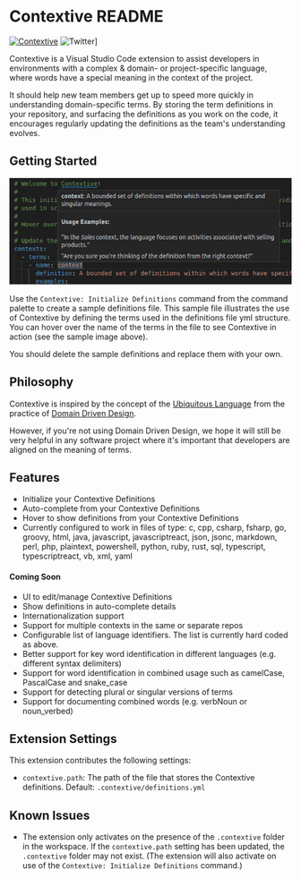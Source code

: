 # Contextive README

[![Contextive](https://github.com/dev-cycles/contextive/actions/workflows/contextive.yml/badge.svg)](https://github.com/dev-cycles/contextive/actions/workflows/contextive.yml) ![Twitter](https://img.shields.io/twitter/follow/contextive_tech?label=Follow%20Contextive)]

Contextive is a Visual Studio Code extension to assist developers in environments with a complex & domain- or project-specific language, where words have a special meaning in the context of the project.

It should help new team members get up to speed more quickly in understanding domain-specific terms. By storing the term definitions in your repository, and surfacing the definitions as you work on the code, it encourages regularly updating the definitions as the team's understanding evolves.

## Getting Started

![Example of a Contextive definition hover over the word "context" in a yml file.](images/example_hover.png)

Use the `Contextive: Initialize Definitions` command from the command palette to create a sample definitions file.  This sample file illustrates the use of Contextive by defining the terms used in the definitions file yml structure.  You can hover over the name of the terms in the file to see Contextive in action (see the sample image above).

You should delete the sample definitions and replace them with your own.

## Philosophy

Contextive is inspired by the concept of the [Ubiquitous Language](https://martinfowler.com/bliki/UbiquitousLanguage.html) from the practice of [Domain Driven Design](https://martinfowler.com/bliki/DomainDrivenDesign.html).

However, if you're not using Domain Driven Design, we hope it will still be very helpful in any software project where it's important that developers are aligned on the meaning of terms.

## Features

* Initialize your Contextive Definitions
* Auto-complete from your Contextive Definitions
* Hover to show definitions from your Contextive Definitions
* Currently configured to work in files of type: c, cpp, csharp, fsharp, go, groovy, html, java, javascript, javascriptreact, json, jsonc, markdown, perl, php, plaintext, powershell, python, ruby, rust, sql, typescript, typescriptreact, vb, xml, yaml

#### Coming Soon

* UI to edit/manage Contextive Definitions
* Show definitions in auto-complete details
* Internationalization support
* Support for multiple contexts in the same or separate repos
* Configurable list of language identifiers. The list is currently hard coded as above.
* Better support for key word identification in different languages (e.g. different syntax delimiters)
* Support for word identification in combined usage such as camelCase, PascalCase and snake_case
* Support for detecting plural or singular versions of terms
* Support for documenting combined words (e.g. verbNoun or noun_verbed)

## Extension Settings

This extension contributes the following settings:

* `contextive.path`: The path of the file that stores the Contextive definitions.  Default: `.contextive/definitions.yml`

## Known Issues

* The extension only activates on the presence of the `.contextive` folder in the workspace.  If the `contextive.path` setting has been updated, the `.contextive` folder may not exist.  (The extension will also activate on use of the `Contextive: Initialize Definitions` command.)